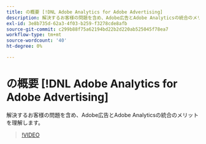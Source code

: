 ```yaml
---
title: の概要 [!DNL Adobe Analytics for Adobe Advertising]
description: 解決するお客様の問題を含め、Adobe広告とAdobe Analyticsの統合のメリットを理解します。
exl-id: 3e8b735d-62a3-4f03-b259-f3278cde8afb
source-git-commit: c299b88f75a62194bd22b2d220ab525045f78ea7
workflow-type: tm+mt
source-wordcount: '40'
ht-degree: 0%

---
```


# の概要 [!DNL Adobe Analytics for Adobe Advertising]

解決するお客様の問題を含め、Adobe広告とAdobe Analyticsの統合のメリットを理解します。

>[!VIDEO](https://video.tv.adobe.com/v/33491)
